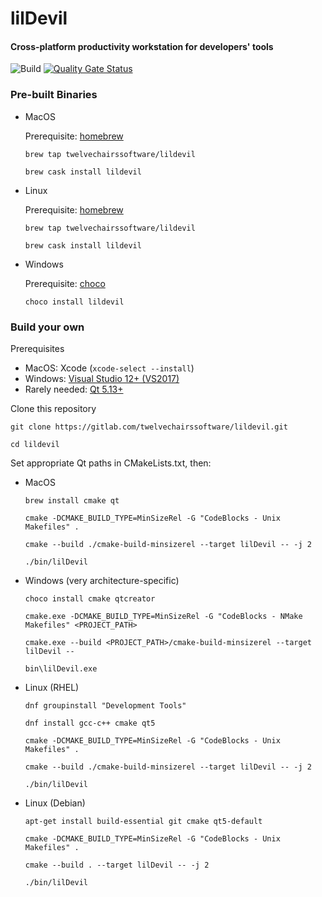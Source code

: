 # lilDevil
#### Cross-platform productivity workstation for developers' tools 
![Build](https://github.com/twelvechairssoftware/lildevil/workflows/Build/badge.svg)
[![Quality Gate Status](https://sonarcloud.io/api/project_badges/measure?project=twelvechairssoftware_lildevil&metric=alert_status&token=52a788a89ceba2c5c9520f211197652e716811cd)](https://sonarcloud.io/dashboard?id=twelvechairssoftware_lildevil)
### Pre-built Binaries

- MacOS
    
  Prerequisite: [homebrew](https://brew.sh)

  `brew tap twelvechairssoftware/lildevil`
  
  `brew cask install lildevil`

- Linux

  Prerequisite: [homebrew](https://docs.brew.sh/Homebrew-on-Linux)
  
  `brew tap twelvechairssoftware/lildevil`
    
  `brew cask install lildevil`

- Windows

  Prerequisite: [choco](https://chocolatey.org/install)
  
  `choco install lildevil`

### Build your own
Prerequisites
 - MacOS: Xcode (`xcode-select --install`)
 - Windows: [Visual Studio 12+ (VS2017)](https://visualstudio.microsoft.com/vs/community/)
 - Rarely needed: [Qt 5.13+](https://www.qt.io/download-qt-installer)


Clone this repository

  `git clone https://gitlab.com/twelvechairssoftware/lildevil.git`
  
  `cd lildevil`

Set appropriate Qt paths in CMakeLists.txt, then:

 - MacOS
       
      `brew install cmake qt`
      
      `cmake -DCMAKE_BUILD_TYPE=MinSizeRel -G "CodeBlocks - Unix Makefiles" .`
 
      `cmake --build ./cmake-build-minsizerel --target lilDevil -- -j 2`
      
      `./bin/lilDevil`
 
 - Windows (very architecture-specific)
 
      `choco install cmake qtcreator`
      
      `cmake.exe -DCMAKE_BUILD_TYPE=MinSizeRel -G "CodeBlocks - NMake Makefiles" <PROJECT_PATH>`

      `cmake.exe --build <PROJECT_PATH>/cmake-build-minsizerel --target lilDevil --`
      
      `bin\lilDevil.exe`

 - Linux (RHEL)
       
      `dnf groupinstall "Development Tools"`
      
      `dnf install gcc-c++ cmake qt5`
      
      `cmake -DCMAKE_BUILD_TYPE=MinSizeRel -G "CodeBlocks - Unix Makefiles" .`
 
      `cmake --build ./cmake-build-minsizerel --target lilDevil -- -j 2`
      
      `./bin/lilDevil`

 - Linux (Debian)
             
      `apt-get install build-essential git cmake qt5-default`
      
      `cmake -DCMAKE_BUILD_TYPE=MinSizeRel -G "CodeBlocks - Unix Makefiles" .`
 
      `cmake --build . --target lilDevil -- -j 2`
      
      `./bin/lilDevil`
